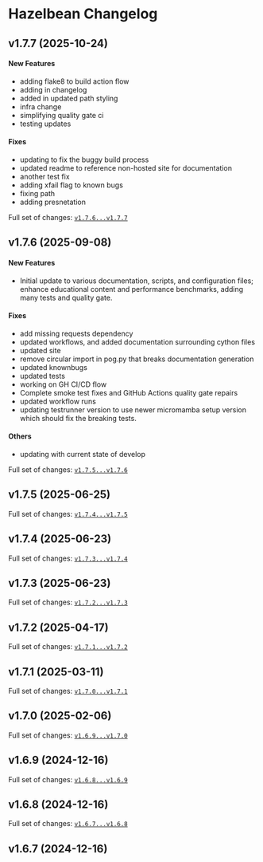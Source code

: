# Hazelbean Changelog

## v1.7.7 (2025-10-24)

#### New Features

* adding flake8 to build action flow
* adding in changelog
* added in updated path styling
* infra change
* simplifying quality gate ci
* testing updates
#### Fixes

* updating to fix the buggy build process
* updated readme to reference non-hosted site for documentation
* another test fix
* adding xfail flag to known bugs
* fixing path
* adding presnetation

Full set of changes: [`v1.7.6...v1.7.7`](https://github.com/jandrewjohnson/hazelbean_dev/compare/v1.7.6...v1.7.7)

## v1.7.6 (2025-09-08)

#### New Features

* Initial update to various documentation, scripts, and configuration files; enhance educational content and performance benchmarks, adding many tests and quality gate.
#### Fixes

* add missing requests dependency
* updated workflows, and added documentation surrounding cython files
* updated site
* remove circular import in pog.py that breaks documentation generation
* updated knownbugs
* updated tests
* working on GH CI/CD flow
* Complete smoke test fixes and GitHub Actions quality gate repairs
* updated workflow runs
* updating testrunner version to use newer micromamba setup version which should fix the breaking tests.
#### Others

* updating with current state of develop

Full set of changes: [`v1.7.5...v1.7.6`](https://github.com/jandrewjohnson/hazelbean_dev/compare/v1.7.5...v1.7.6)

## v1.7.5 (2025-06-25)


Full set of changes: [`v1.7.4...v1.7.5`](https://github.com/jandrewjohnson/hazelbean_dev/compare/v1.7.4...v1.7.5)

## v1.7.4 (2025-06-23)


Full set of changes: [`v1.7.3...v1.7.4`](https://github.com/jandrewjohnson/hazelbean_dev/compare/v1.7.3...v1.7.4)

## v1.7.3 (2025-06-23)


Full set of changes: [`v1.7.2...v1.7.3`](https://github.com/jandrewjohnson/hazelbean_dev/compare/v1.7.2...v1.7.3)

## v1.7.2 (2025-04-17)


Full set of changes: [`v1.7.1...v1.7.2`](https://github.com/jandrewjohnson/hazelbean_dev/compare/v1.7.1...v1.7.2)

## v1.7.1 (2025-03-11)


Full set of changes: [`v1.7.0...v1.7.1`](https://github.com/jandrewjohnson/hazelbean_dev/compare/v1.7.0...v1.7.1)

## v1.7.0 (2025-02-06)


Full set of changes: [`v1.6.9...v1.7.0`](https://github.com/jandrewjohnson/hazelbean_dev/compare/v1.6.9...v1.7.0)

## v1.6.9 (2024-12-16)


Full set of changes: [`v1.6.8...v1.6.9`](https://github.com/jandrewjohnson/hazelbean_dev/compare/v1.6.8...v1.6.9)

## v1.6.8 (2024-12-16)


Full set of changes: [`v1.6.7...v1.6.8`](https://github.com/jandrewjohnson/hazelbean_dev/compare/v1.6.7...v1.6.8)

## v1.6.7 (2024-12-16)

